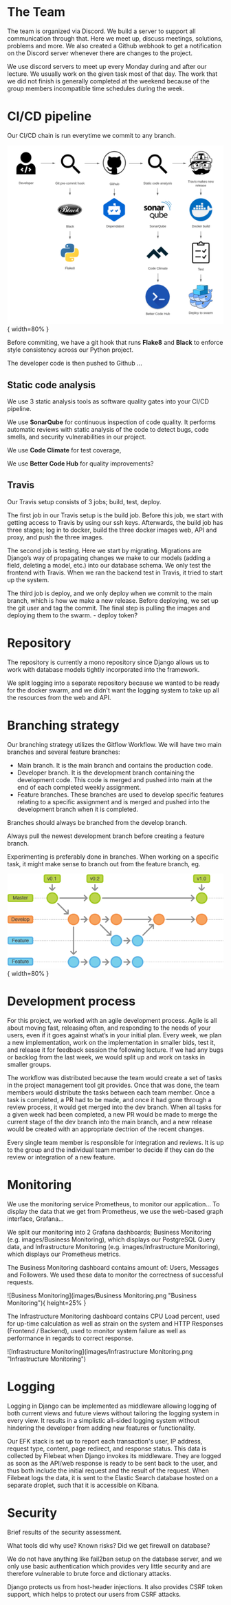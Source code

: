 
# The Team

The team is organized via Discord. We build a server to support all communication through that.
Here we meet up, discuss meetings, solutions, problems and more. We also created a Github webhook to get a notification on the Discord server whenever there are changes to the project.

We use discord servers to meet up every Monday during and after our lecture. We usually work on the given task most of that day. The work that we did not finish is generally completed at the weekend because of the group members incompatible time schedules during the week.

# CI/CD pipeline

Our CI/CD chain is run everytime we commit to any branch.

![CI/CD pipeline](images/CICD.png "CI/CD pipeline"){ width=80% }

Before commiting, we have a git hook that runs **Flake8** and **Black** to enforce style consistency across our Python project.

The developer code is then pushed to Github ...

## Static code analysis

We use 3 static analysis tools as software quality gates into your CI/CD pipeline.

We use **SonarQube** for continuous inspection of code quality. It performs automatic reviews with static analysis of the code to detect bugs, code smells, and security vulnerabilities in our project.

We use **Code Climate** for test coverage, 

We use **Better Code Hub** for quality improvements?

## Travis 

Our Travis setup consists of 3 jobs; build, test, deploy.

The first job in our Travis setup is the build job. Before this job, we start with getting access to Travis by using our ssh keys. Afterwards, the build job has three stages; log in to docker, build the three docker images web, API and proxy, and push the three images.

The second job is testing. Here we start by migrating. Migrations are Django’s way of propagating changes we make to our models (adding a field, deleting a model, etc.) into our database schema. We only test the frontend with Travis. When we ran the backend test in Travis, it tried to start up the system.

The third job is deploy, and we only deploy when we commit to the main branch, which is how we make a new release. Before deploying, we set up the git user and tag the commit. The final step is pulling the images and deploying them to the swarm. - deploy token?

# Repository

The repository is currently a mono repository since Django allows us to work with database models tightly incorporated into the framework. 

We split logging into a separate repository because we wanted to be ready for the docker swarm, and we didn't want the logging system to take up all the resources from the web and API.

# Branching strategy

Our branching strategy utilizes the Gitflow Workflow. We will have two main branches and several feature branches:

- Main branch. It is the main branch and contains the production code.
- Developer branch. It is the development branch containing the development code. This code is merged and pushed into main at the end of each completed weekly assignment.
- Feature branches. These branches are used to develop specific features relating to a specific assignment and is merged and pushed into the development branch when it is completed.

Branches should always be branched from the develop branch.

Always pull the newest development branch before creating a feature branch.

Experimenting is preferably done in branches. When working on a specific task, it might make sense to branch out from the feature branch, eg.

![Branch strategy](images/branch.png "Branch strategy"){ width=80% }

# Development process

For this project, we worked with an agile development process. Agile is all about moving fast, releasing often, and responding to the needs of your users, even if it goes against what’s in your initial plan. Every week, we plan a new implementation, work on the implementation in smaller bids, test it, and release it for feedback session the following lecture. If we had any bugs or backlog from the last week, we would split up and work on tasks in smaller groups. 

The workflow was distributed because the team would create a set of tasks in the project management tool git provides. Once that was done, the team members would distribute the tasks between each team member. Once a task is completed, a PR had to be made, and once it had gone through a review process, it would get merged into the dev branch. When all tasks for a given week had been completed, a new PR would be made to merge the current stage of the dev branch into the main branch, and a new release would be created with an appropriate dectrion of the recent changes.

Every single team member is responsible for integration and reviews. It is up to the group and the individual team member to decide if they can do the review or integration of a new feature.

# Monitoring

We use the monitoring service Prometheus, to monitor our application...
To display the data that we get from Prometheus, we use the web-based graph interface, Grafana...

We split our monitoring into 2 Grafana dashboards; Business Monitoring (e.g. images/Business Monitoring), which displays our PostgreSQL Query data, and Infrastructure Monitoring (e.g. images/Infrastructure Monitoring), which displays our Prometheus metrics.

The Business Monitoring dashboard contains amount of: Users, Messages and Followers. We used these data to monitor the correctness of successful requests.

![Business Monitoring](images/Business Monitoring.png "Business Monitoring"){ height=25% }

The Infrastructure Monitoring dashboard contains CPU Load percent, used for up-time calculation as well as strain on the system and HTTP Responses (Frontend / Backend), used to monitor system failure as well as performance in regards to correct response.

![Infrastructure Monitoring](images/Infrastructure Monitoring.png "Infrastructure Monitoring")


# Logging

Logging in Django can be implemented as middleware allowing logging of both current views and future views without tailoring the logging system in every view. It results in a simplistic all-sided logging system without hindering the developer from adding new features or functionality.

Our EFK stack is set up to report each transaction's user, IP address, request type, content, page redirect, and response status. This data is collected by Filebeat when Django invokes its middleware. They are logged as soon as the API/web response is ready to be sent back to the user, and thus both include the initial request and the result of the request. When Filebeat logs the data, it is sent to the Elastic Search database hosted on a separate droplet, such that it is accessible on Kibana.

# Security

Brief results of the security assessment.

What tools did why use?
Known risks?
Did we get firewall on database?

We do not have anything like fail2ban setup on the database server, and we only use basic authentication which provides very little security and are therefore vulnerable to brute force and dictionary attacks.

Django protects us from host-header injections. It also provides CSRF token support, which helps to protect our users from CSRF attacks. 

